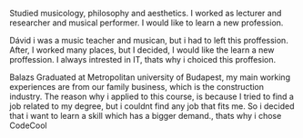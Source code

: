 Studied musicology, philosophy and aesthetics. I worked as lecturer and researcher and musical performer. I would like to learn a new profession.

Dávid
i was a music teacher and musican, but i had to left this proffession. After, I worked many places, but I decided, I would like the learn a new proffession. I always intrested in IT, thats why i choiced this proffesion.


Balazs
	Graduated at Metropolitan university of Budapest, my main working experiences are from our family business, which is the construction industry.
	The reason why i applied to this course, is because I tried to find a job related to my  degree, but i couldnt find any job that fits me. So i decided that i want to learn a skill  which has a bigger demand., thats why i chose CodeCool